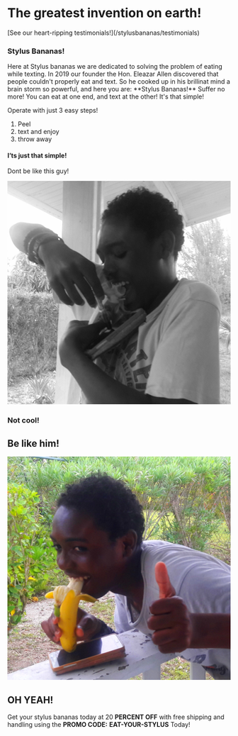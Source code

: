 <h1>The greatest invention on earth!</h1>
[See our heart-ripping testimonials!](/stylusbananas/testimonials)

<h3>Stylus Bananas!</h3>

<p>Here at Stylus bananas we are dedicated to solving the problem of eating while texting. In 2019 our founder the Hon. Eleazar Allen discovered that people couldn't properly eat and text. So he cooked up in his brillinat mind a brain storm so powerful, and here you are: **Stylus Bananas!** Suffer no more! You can eat at one end, and text at the other! It's that simple!</p>

<p>Operate with just 3 easy steps!</p>
<ol>
<li>Peel</li>
<li>text and enjoy</li>
<li>throw away</li>
</ol>
<h4><a id="Its_just_that_simple_8"></a>I’ts just that simple!</h4>
<p>Dont be like this guy!</p>
<p><img src="bad.jpg" alt=""></p>
<h3><a id="Not_cool!_14"></a>Not cool!</h3>
<h2>Be like him!</h2>
<p><img src="good.jpg" alt=""></p>
<h2><a id="OH_YEAH_20"></a>OH YEAH!</h2>

<p>Get your stylus bananas today at 20 <strong>PERCENT OFF</strong> with free shipping and handling using the  <strong>PROMO CODE:</strong> <strong>EAT-YOUR-STYLUS</strong> Today!</p>
